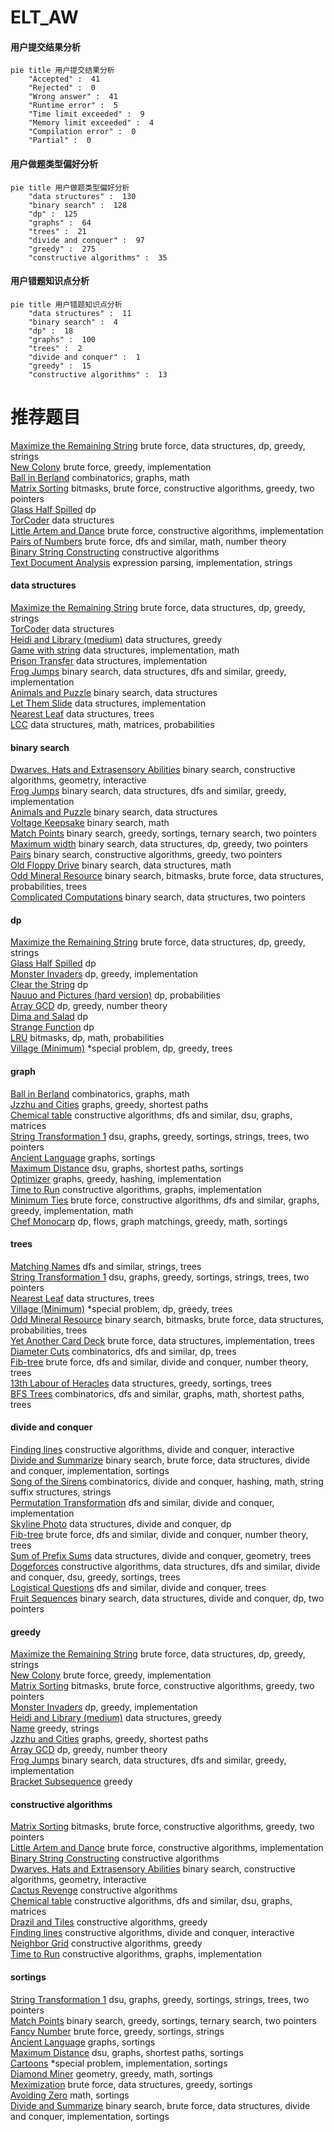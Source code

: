 # ELT_AW
<!-- tabs:start -->
#### **用户提交结果分析**

```mermaid
pie title 用户提交结果分析
    "Accepted" :  41
    "Rejected" :  0
    "Wrong answer" :  41
    "Runtime error" :  5
    "Time limit exceeded" :  9
    "Memory limit exceeded" :  4
    "Compilation error" :  0
    "Partial" :  0
```
#### **用户做题类型偏好分析**

```mermaid
pie title 用户做题类型偏好分析
    "data structures" :  130
    "binary search" :  128
    "dp" :  125
    "graphs" :  64
    "trees" :  21
    "divide and conquer" :  97
    "greedy" :  275
    "constructive algorithms" :  35
```
#### **用户错题知识点分析**

```mermaid
pie title 用户错题知识点分析
    "data structures" :  11
    "binary search" :  4
    "dp" :  18
    "graphs" :  100
    "trees" :  2
    "divide and conquer" :  1
    "greedy" :  15
    "constructive algorithms" :  13
```
<!-- tabs:end -->
# 推荐题目
[Maximize the Remaining String](http://codeforces.com/problemset/problem/1506/G)		brute force,
                        data structures,
                        dp,
                        greedy,
                        strings		  
[New Colony](http://codeforces.com/problemset/problem/1481/B)		brute force,
                        greedy,
                        implementation		  
[Ball in Berland](http://codeforces.com/problemset/problem/1475/C)		combinatorics,
                        graphs,
                        math		  
[Matrix Sorting](http://codeforces.com/problemset/problem/1500/C)		bitmasks,
                        brute force,
                        constructive algorithms,
                        greedy,
                        two pointers		  
[Glass Half Spilled](https://codeforces.com/contest/1459/problem/D)		dp		  
[TorCoder](http://codeforces.com/problemset/problem/240/F)		data structures		  
[Little Artem and Dance](https://codeforces.com/contest/669/problem/D)		brute force,
                        constructive algorithms,
                        implementation		  
[Pairs of Numbers](http://codeforces.com/problemset/problem/134/B)		brute force,
                        dfs and similar,
                        math,
                        number theory		  
[Binary String Constructing](http://codeforces.com/problemset/problem/1003/B)		constructive algorithms		  
[Text Document Analysis](http://codeforces.com/problemset/problem/723/B)		expression parsing,
                        implementation,
                        strings		  
<!-- tabs:start -->
#### **data structures**
[Maximize the Remaining String](http://codeforces.com/problemset/problem/1506/G)		brute force,
                        data structures,
                        dp,
                        greedy,
                        strings		  
[TorCoder](http://codeforces.com/problemset/problem/240/F)		data structures		  
[Heidi and Library (medium)](http://codeforces.com/problemset/problem/802/B)		data structures,
                        greedy		  
[Game with string](http://codeforces.com/problemset/problem/1104/B)		data structures,
                        implementation,
                        math		  
[Prison Transfer](http://codeforces.com/problemset/problem/427/B)		data structures,
                        implementation		  
[Frog Jumps](http://codeforces.com/problemset/problem/1324/C)		binary search,
                        data structures,
                        dfs and similar,
                        greedy,
                        implementation		  
[Animals and Puzzle](http://codeforces.com/problemset/problem/713/D)		binary search,
                        data structures		  
[Let Them Slide](http://codeforces.com/problemset/problem/1208/E)		data structures,
                        implementation		  
[Nearest Leaf](http://codeforces.com/problemset/problem/1110/F)		data structures,
                        trees		  
[LCC](http://codeforces.com/problemset/problem/1286/D)		data structures,
                        math,
                        matrices,
                        probabilities		  
#### **binary search**
[Dwarves, Hats and Extrasensory Abilities](https://codeforces.com/contest/1064/problem/E)		binary search,
                        constructive algorithms,
                        geometry,
                        interactive		  
[Frog Jumps](http://codeforces.com/problemset/problem/1324/C)		binary search,
                        data structures,
                        dfs and similar,
                        greedy,
                        implementation		  
[Animals and Puzzle](http://codeforces.com/problemset/problem/713/D)		binary search,
                        data structures		  
[Voltage Keepsake](https://codeforces.com/contest/801/problem/C)		binary search,
                        math		  
[Match Points](http://codeforces.com/problemset/problem/1156/C)		binary search,
                        greedy,
                        sortings,
                        ternary search,
                        two pointers		  
[Maximum width](http://codeforces.com/problemset/problem/1492/C)		binary search,
                        data structures,
                        dp,
                        greedy,
                        two pointers		  
[Pairs](http://codeforces.com/problemset/problem/1463/D)		binary search,
                        constructive algorithms,
                        greedy,
                        two pointers		  
[Old Floppy Drive](http://codeforces.com/problemset/problem/1490/G)		binary search,
                        data structures,
                        math		  
[Odd Mineral Resource](http://codeforces.com/problemset/problem/1479/D)		binary search,
                        bitmasks,
                        brute force,
                        data structures,
                        probabilities,
                        trees		  
[Complicated Computations](http://codeforces.com/problemset/problem/1436/E)		binary search,
                        data structures,
                        two pointers		  
#### **dp**
[Maximize the Remaining String](http://codeforces.com/problemset/problem/1506/G)		brute force,
                        data structures,
                        dp,
                        greedy,
                        strings		  
[Glass Half Spilled](https://codeforces.com/contest/1459/problem/D)		dp		  
[Monster Invaders](http://codeforces.com/problemset/problem/1396/C)		dp,
                        greedy,
                        implementation		  
[Clear the String](http://codeforces.com/problemset/problem/1132/F)		dp		  
[Nauuo and Pictures (hard version)](http://codeforces.com/problemset/problem/1172/C2)		dp,
                        probabilities		  
[Array GCD](http://codeforces.com/problemset/problem/623/B)		dp,
                        greedy,
                        number theory		  
[Dima and Salad](http://codeforces.com/problemset/problem/366/C)		dp		  
[Strange Function](http://codeforces.com/problemset/problem/1310/E)		dp		  
[LRU](http://codeforces.com/problemset/problem/698/C)		bitmasks,
                        dp,
                        math,
                        probabilities		  
[Village (Minimum)](http://codeforces.com/problemset/problem/1387/B1)		*special problem,
                        dp,
                        greedy,
                        trees		  
#### **graph**
[Ball in Berland](http://codeforces.com/problemset/problem/1475/C)		combinatorics,
                        graphs,
                        math		  
[Jzzhu and Cities](http://codeforces.com/problemset/problem/449/B)		graphs,
                        greedy,
                        shortest paths		  
[Chemical table](https://codeforces.com/contest/1013/problem/D)		constructive algorithms,
                        dfs and similar,
                        dsu,
                        graphs,
                        matrices		  
[String Transformation 1](https://codeforces.com/contest/1384/problem/C)		dsu,
                        graphs,
                        greedy,
                        sortings,
                        strings,
                        trees,
                        two pointers		  
[Ancient Language](http://codeforces.com/problemset/problem/1424/M)		graphs,
                        sortings		  
[Maximum Distance](http://codeforces.com/problemset/problem/1081/D)		dsu,
                        graphs,
                        shortest paths,
                        sortings		  
[Optimizer](http://codeforces.com/problemset/problem/1156/G)		graphs,
                        greedy,
                        hashing,
                        implementation		  
[Time to Run](http://codeforces.com/problemset/problem/1301/D)		constructive algorithms,
                        graphs,
                        implementation		  
[Minimum Ties](http://codeforces.com/problemset/problem/1487/C)		brute force,
                        constructive algorithms,
                        dfs and similar,
                        graphs,
                        greedy,
                        implementation,
                        math		  
[Chef Monocarp](http://codeforces.com/problemset/problem/1437/C)		dp,
                        flows,
                        graph matchings,
                        greedy,
                        math,
                        sortings		  
#### **trees**
[Matching Names](http://codeforces.com/problemset/problem/566/A)		dfs and similar,
                        strings,
                        trees		  
[String Transformation 1](https://codeforces.com/contest/1384/problem/C)		dsu,
                        graphs,
                        greedy,
                        sortings,
                        strings,
                        trees,
                        two pointers		  
[Nearest Leaf](http://codeforces.com/problemset/problem/1110/F)		data structures,
                        trees		  
[Village (Minimum)](http://codeforces.com/problemset/problem/1387/B1)		*special problem,
                        dp,
                        greedy,
                        trees		  
[Odd Mineral Resource](http://codeforces.com/problemset/problem/1479/D)		binary search,
                        bitmasks,
                        brute force,
                        data structures,
                        probabilities,
                        trees		  
[Yet Another Card Deck](http://codeforces.com/problemset/problem/1511/C)		brute force,
                        data structures,
                        implementation,
                        trees		  
[Diameter Cuts](http://codeforces.com/problemset/problem/1499/F)		combinatorics,
                        dfs and similar,
                        dp,
                        trees		  
[Fib-tree](http://codeforces.com/problemset/problem/1491/E)		brute force,
                        dfs and similar,
                        divide and conquer,
                        number theory,
                        trees		  
[13th Labour of Heracles](http://codeforces.com/problemset/problem/1466/D)		data structures,
                        greedy,
                        sortings,
                        trees		  
[BFS Trees](http://codeforces.com/problemset/problem/1495/D)		combinatorics,
                        dfs and similar,
                        graphs,
                        math,
                        shortest paths,
                        trees		  
#### **divide and conquer**
[Finding lines](http://codeforces.com/problemset/problem/788/D)		constructive algorithms,
                        divide and conquer,
                        interactive		  
[Divide and Summarize](http://codeforces.com/problemset/problem/1461/D)		binary search,
                        brute force,
                        data structures,
                        divide and conquer,
                        implementation,
                        sortings		  
[Song of the Sirens](http://codeforces.com/problemset/problem/1466/G)		combinatorics,
                        divide and conquer,
                        hashing,
                        math,
                        string suffix structures,
                        strings		  
[Permutation Transformation](http://codeforces.com/problemset/problem/1490/D)		dfs and similar,
                        divide and conquer,
                        implementation		  
[Skyline Photo](https://codeforces.com/contest/1483/problem/C)		data structures,
                        divide and conquer,
                        dp		  
[Fib-tree](http://codeforces.com/problemset/problem/1491/E)		brute force,
                        dfs and similar,
                        divide and conquer,
                        number theory,
                        trees		  
[Sum of Prefix Sums](http://codeforces.com/problemset/problem/1303/G)		data structures,
                        divide and conquer,
                        geometry,
                        trees		  
[Dogeforces](http://codeforces.com/problemset/problem/1494/D)		constructive algorithms,
                        data structures,
                        dfs and similar,
                        divide and conquer,
                        dsu,
                        greedy,
                        sortings,
                        trees		  
[Logistical Questions](http://codeforces.com/problemset/problem/566/C)		dfs and similar,
                        divide and conquer,
                        trees		  
[Fruit Sequences](http://codeforces.com/problemset/problem/1428/F)		binary search,
                        data structures,
                        divide and conquer,
                        dp,
                        two pointers		  
#### **greedy**
[Maximize the Remaining String](http://codeforces.com/problemset/problem/1506/G)		brute force,
                        data structures,
                        dp,
                        greedy,
                        strings		  
[New Colony](http://codeforces.com/problemset/problem/1481/B)		brute force,
                        greedy,
                        implementation		  
[Matrix Sorting](http://codeforces.com/problemset/problem/1500/C)		bitmasks,
                        brute force,
                        constructive algorithms,
                        greedy,
                        two pointers		  
[Monster Invaders](http://codeforces.com/problemset/problem/1396/C)		dp,
                        greedy,
                        implementation		  
[Heidi and Library (medium)](http://codeforces.com/problemset/problem/802/B)		data structures,
                        greedy		  
[Name](http://codeforces.com/problemset/problem/180/D)		greedy,
                        strings		  
[Jzzhu and Cities](http://codeforces.com/problemset/problem/449/B)		graphs,
                        greedy,
                        shortest paths		  
[Array GCD](http://codeforces.com/problemset/problem/623/B)		dp,
                        greedy,
                        number theory		  
[Frog Jumps](http://codeforces.com/problemset/problem/1324/C)		binary search,
                        data structures,
                        dfs and similar,
                        greedy,
                        implementation		  
[Bracket Subsequence](http://codeforces.com/problemset/problem/1023/C)		greedy		  
#### **constructive algorithms**
[Matrix Sorting](http://codeforces.com/problemset/problem/1500/C)		bitmasks,
                        brute force,
                        constructive algorithms,
                        greedy,
                        two pointers		  
[Little Artem and Dance](https://codeforces.com/contest/669/problem/D)		brute force,
                        constructive algorithms,
                        implementation		  
[Binary String Constructing](http://codeforces.com/problemset/problem/1003/B)		constructive algorithms		  
[Dwarves, Hats and Extrasensory Abilities](https://codeforces.com/contest/1064/problem/E)		binary search,
                        constructive algorithms,
                        geometry,
                        interactive		  
[Cactus Revenge](http://codeforces.com/problemset/problem/1267/C)		constructive algorithms		  
[Chemical table](https://codeforces.com/contest/1013/problem/D)		constructive algorithms,
                        dfs and similar,
                        dsu,
                        graphs,
                        matrices		  
[Drazil and Tiles](http://codeforces.com/problemset/problem/515/D)		constructive algorithms,
                        greedy		  
[Finding lines](http://codeforces.com/problemset/problem/788/D)		constructive algorithms,
                        divide and conquer,
                        interactive		  
[Neighbor Grid](http://codeforces.com/problemset/problem/1375/B)		constructive algorithms,
                        greedy		  
[Time to Run](http://codeforces.com/problemset/problem/1301/D)		constructive algorithms,
                        graphs,
                        implementation		  
#### **sortings**
[String Transformation 1](https://codeforces.com/contest/1384/problem/C)		dsu,
                        graphs,
                        greedy,
                        sortings,
                        strings,
                        trees,
                        two pointers		  
[Match Points](http://codeforces.com/problemset/problem/1156/C)		binary search,
                        greedy,
                        sortings,
                        ternary search,
                        two pointers		  
[Fancy Number](http://codeforces.com/problemset/problem/118/C)		brute force,
                        greedy,
                        sortings,
                        strings		  
[Ancient Language](http://codeforces.com/problemset/problem/1424/M)		graphs,
                        sortings		  
[Maximum Distance](http://codeforces.com/problemset/problem/1081/D)		dsu,
                        graphs,
                        shortest paths,
                        sortings		  
[Cartoons](http://codeforces.com/problemset/problem/1297/B)		*special problem,
                        implementation,
                        sortings		  
[Diamond Miner](https://codeforces.com/contest/1496/problem/C)		geometry,
                        greedy,
                        math,
                        sortings		  
[Meximization](http://codeforces.com/problemset/problem/1497/A)		brute force,
                        data structures,
                        greedy,
                        sortings		  
[Avoiding Zero](http://codeforces.com/problemset/problem/1427/A)		math,
                        sortings		  
[Divide and Summarize](http://codeforces.com/problemset/problem/1461/D)		binary search,
                        brute force,
                        data structures,
                        divide and conquer,
                        implementation,
                        sortings		  
<!-- tabs:end -->
